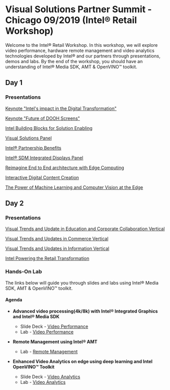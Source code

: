 # Visual Solutions Partner Summit - Chicago 09/2019 (Intel® Retail Workshop)
Welcome to the Intel® Retail Workshop. In this workshop, we will explore video performance, hardware remote management and video analytics technologies developed by Intel® and our partners through presentations, demos and labs. By the end of the workshop, you should have an understanding of Intel® Media SDK, AMT & OpenVINO™ toolkit.
## Day 1
### Presentations
[Keynote "Intel's impact in the Digital Transformation"](./Presentations/Day1/2019_09_12_0930_Intel_IMPACT_IN_THE_DIGITAL_TRANSFORMATION.pdf)

[Keynote "Future of DOOH Screens"](./Presentations/Day1/2019_09_12_1000_Future_of_DOOH_Screens.pdf)

[Intel Building Blocks for Solution Enabling](./Presentations/Day1/2019_09_12_1015_Intel_Building_Blocks_for_Solution_Enabling.pdf)

[Visual Solutions Panel](./Presentations/Day1/2019_09_12_1045_Visual_Solutions_Panel.pdf.pdf)

[Intel® Partnership Benefits](./Presentations/Day1/2019_09_12_1230_Intel_Partnership_Benefits.pdf)

[Intel® SDM Integrated Displays Panel](./Presentations/Day1/2019_09_12_1300_Intel_SDM_Integrated_Displays_Panel.pdf)

[Reimagine End to End architecture with Edge Computing](2019_09_12_1400_Reimagine_End_to_End_architecture_with_Edge_Computing./Presentations/Day1/.pdf)

[Interactive Digital Content Creation]()

[The Power of Machine Learning and Computer Vision at the Edge](./Presentations/Day1/2019_09_12_1500_Power_Of_MachineLearning_ComputerVision.pdf.pdf)

## Day 2
### Presentations
[Visual Trends and Update in Education and Corporate Collaboration Vertical](./Presentations/Day2/2019_09_13_0930_Visual_Collaboration.pdf)

[Visual Trends and Updates in Commerce Vertical](./Presentations/Day2/2019_09_13_1000_Visual_Commerce.pdf)

[Visual Trends and Updates in Information Vertical](./Presentations/Day2/2019_09_13_1130_Visual_Information.pdf)

[Intel Powering the Retail Transformation](./Presentations/Day2/2019_09_13_1100_Intel_Powering_Retail_Transformation.pdf)


### Hands-On Lab
The links below will guide you through slides and labs using Intel® Media SDK, AMT & OpenVINO™ toolkit.

#### Agenda
<!-- * **Setup and deployment**
    - Slide Deck -
    - Lab - [Setup and deployment](./Setup_and_deployment.md)-->

* **Advanced video processing(4k/8k) with Intel® Integrated Graphics and Intel® Media SDK**
  - Slide Deck - [Video Performance](./Presentations/VideoPerformance.pdf)
  - Lab - [Video Performance](./Video_Performance/README.md)


* **Remote Management using Intel® AMT**
  <!--- Slide Deck --->
  - Lab - [Remote Management](./Remote_Management/README.md)


* **Enhanced Video Analytics on edge using deep learning and Intel OpenVINO™ Toolkit**
    - Slide Deck - [Video Analytics](./Presentations/VideoAnalytics.pdf)
    - Lab - [Video Analytics](./Video_Analytics/README.md)
